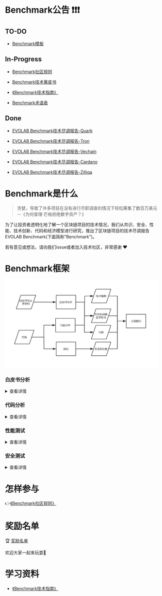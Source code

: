# Benchmark公告 :exclamation::exclamation::exclamation:
## TO-DO

- [Benchmark模板](rule/md/Benchmark_template/Benchmark_template.md)


## In-Progress

- [Benchmark社区规则](rule/md/Benchmark_rule/Benchmark_rule.md)

- [Benchmark技术黄皮书](result/md/Benchmark_yellowpaper_zh-cn/Benchmark_yellowpaper_zh-cn.md)

- [《Benchmark技术指南》](study/Benchmark_tech_study_zh-cn.md)

- [Benchmark术语表](result/md/Glossary/Glossary.md)


## Done

- [EVOLAB Benchmark技术尽调报告-Quark](https://mp.weixin.qq.com/s/GtMxlf8J8QdTiV2sZVTAPw)

- [EVOLAB Benchmark技术尽调报告-Tron](https://mp.weixin.qq.com/s/-NPpj73BCy381O4bwTcZ2A)

- [EVOLAB Benchmark技术尽调报告-Vechain](https://mp.weixin.qq.com/s/K5CPeWYLEECddRHXSAMQ2Q)

- [EVOLAB Benchmark技术尽调报告-Cardano](https://mp.weixin.qq.com/s/ghOmNEqo3o8eviQwWsqJqg)

- [EVOLAB Benchmark技术尽调报告-Zilliqa](https://mp.weixin.qq.com/s/_AmX1sd6ckiHIvsreOY_OQ)

# Benchmark是什么

> 贪婪，导致了许多项目在没有进行尽职调查的情况下轻松筹集了数百万美元 --《为何查理·芒格拒绝数字资产？》

为了让投资者透明化地了解一个区块链项目的技术情况，我们从共识、安全、性能、技术创新、代码和经济模型进行研究，推出了区块链项目的技术尽调报告EVOLAB Benchmark(下面简称"Benchmark")。

若有意见或想法，请向我们issue或者加入技术社区，非常感谢 :heart:

# Benchmark框架

![Benchmark技术架构](media/Benchmark技术架构.png)


### 白皮书分析

<details>

<summary>查看详情</summary>

![白皮书分析](media/白皮书分析.png)

</details>

### 代码分析

<details>
<summary>查看详情</summary>

![代码分析](media/代码分析.png)

</details>

### 性能测试

<details>
<summary>查看详情</summary>

![性能测试](media/性能测试.png)

</details>

### 安全测试

<details>
<summary>查看详情</summary>

![安全测试](media/安全测试.png)

</details>

# 怎样参与

:point_right:[《Benchmark社区规则》](rule/md/Benchmark_rule/Benchmark_rule.md)


# 奖励名单

:trophy: [奖励名单](rule/md/Benchmark_reward_list/Benchmark_reward_list.md)

欢迎大家一起来玩耍:dancers:

# 学习资料

- [《Benchmark技术指南》](study/Benchmark_tech_study_zh-cn.md)
